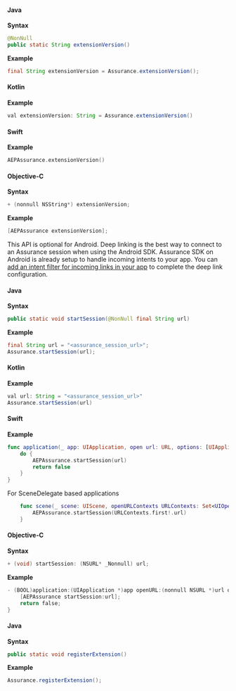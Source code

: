 <Variant platform="android" api="extension-version" repeat="8"/>

#### Java

**Syntax**

```java
@NonNull
public static String extensionVersion()
```

**Example**

```java
final String extensionVersion = Assurance.extensionVersion();
```

#### Kotlin

**Example**

```java
val extensionVersion: String = Assurance.extensionVersion()
```

<Variant platform="ios" api="extension-version" repeat="8"/>

#### Swift

**Example**

```swift
AEPAssurance.extensionVersion()
```

#### Objective-C

**Syntax**

```objectivec
+ (nonnull NSString*) extensionVersion;
```

**Example**

```objectivec
[AEPAssurance extensionVersion];
```

<!--- <Variant platform="react-native" api="extension-version" repeat="3"/>

#### JavaScript

**Example**

```objectivec
AEPAssurance.extensionVersion().then(version => console.log("AdobeExperienceSDK: AEP Assurance version: " + version));
```

<Variant platform="flutter" api="extension-version" repeat="5"/>

#### Dart

**Syntax**

```dart
static Future<String> get extensionVersion async
```

**Example**

```dart
assuranceVersion = await FlutterAssurance.extensionVersion;
``` --->

<Variant platform="android" api="start-session" repeat="9"/>

<InlineNestedAlert variant="info" header="false" iconPosition="left">

This API is optional for Android. Deep linking is the best way to connect to an Assurance session when using the Android SDK. Assurance SDK on Android is already setup to handle incoming intents to your app. You can [add an intent filter for incoming links in your app](https://developer.android.com/training/app-links/deep-linking) to complete the deep link configuration.

</InlineNestedAlert>

#### Java

**Syntax**

```java
public static void startSession(@NonNull final String url)
```

**Example**

```java
final String url = "<assurance_session_url>";
Assurance.startSession(url);
```

#### Kotlin

**Example**

```java
val url: String = "<assurance_session_url>"
Assurance.startSession(url)
```

<Variant platform="ios" api="start-session" repeat="10"/>

#### Swift

**Example**

```swift
func application(_ app: UIApplication, open url: URL, options: [UIApplication.OpenURLOptionsKey : Any] = [:]) -> Bool {
    do {
        AEPAssurance.startSession(url)
        return false
    }
}
```

For SceneDelegate based applications

```swift
    func scene(_ scene: UIScene, openURLContexts URLContexts: Set<UIOpenURLContext>) {
        AEPAssurance.startSession(URLContexts.first!.url)
    }
```

#### Objective-C

**Syntax**

```objectivec
+ (void) startSession: (NSURL* _Nonnull) url;
```

**Example**

```objectivec
- (BOOL)application:(UIApplication *)app openURL:(nonnull NSURL *)url options:(nonnull NSDictionary<UIApplicationOpenURLOptionsKey,id> *)options {
    [AEPAssurance startSession:url];
    return false;
}
```

<!--- <Variant platform="react-native" api="start-session" repeat="3"/>

#### JavaScript

**Example**

```javascript
AEPAssurance.startSession("your-assurance-session-url");
```

<Variant platform="flutter" api="start-session" repeat="5"/>

#### Dart

**Syntax**

```dart
static Future<void> startSession(String url);
```

**Example**

```dart
FlutterAssurance.startSession(url);
``` --->

<Variant platform="android" api="register-extension" repeat="5"/>

#### Java

**Syntax**

```java
public static void registerExtension()
```

**Example**

```java
Assurance.registerExtension();
```
